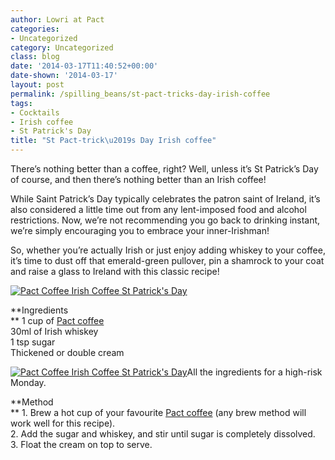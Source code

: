 ```yaml
---
author: Lowri at Pact
categories:
- Uncategorized
category: Uncategorized
class: blog
date: '2014-03-17T11:40:52+00:00'
date-shown: '2014-03-17'
layout: post
permalink: /spilling_beans/st-pact-tricks-day-irish-coffee
tags:
- Cocktails
- Irish coffee
- St Patrick's Day
title: "St Pact-trick\u2019s Day Irish coffee"
---
```


There’s nothing better than a coffee, right? Well, unless it’s St Patrick’s
Day of course, and then there’s nothing better than an Irish coffee!

While Saint Patrick’s Day typically celebrates the patron saint of Ireland,
it’s also considered a little time out from any lent-imposed food and alcohol
restrictions. Now, we’re not recommending you go back to drinking instant,
we’re simply encouraging you to embrace your inner-Irishman!

So, whether you’re actually Irish or just enjoy adding whiskey to your coffee,
it’s time to dust off that emerald-green pullover, pin a shamrock to your coat
and raise a glass to Ireland with this classic recipe!

[![Pact Coffee Irish Coffee St Patrick's
Day](http://pactcoffee.files.wordpress.com/2014/03/img_20140317_112027.jpg?w=545)](http://pactcoffee.files.wordpress.com/2014/03/img_20140317_112027.jpg)

**Ingredients  
** 1 cup of [Pact coffee](https://www.pactcoffee.com/coffees)  
30ml of Irish whiskey  
1 tsp sugar  
Thickened or double cream

[![Pact Coffee Irish Coffee St Patrick's
Day](http://pactcoffee.files.wordpress.com/2014/03/img_20140317_111742.jpg?w=545)](http://pactcoffee.files.wordpress.com/2014/03/img_20140317_111742.jpg)All
the ingredients for a high-risk Monday.

**Method  
** 1\. Brew a hot cup of your favourite [Pact
coffee](https://www.pactcoffee.com/coffees) (any brew method will work well
for this recipe).  
2\. Add the sugar and whiskey, and stir until sugar is completely dissolved.  
3\. Float the cream on top to serve.